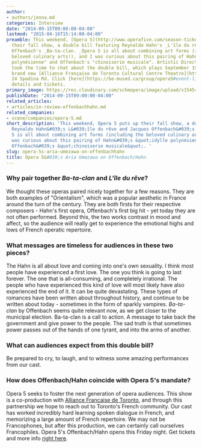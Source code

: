 ```yaml
---
author:
- authors/jenna.md
categories: Interview
date: "2014-09-15T09:00:00-04:00"
lastmod: "2015-04-16T15:14:00-04:00"
preamble: This weekend, [Opera 5](http://www.operafive.com/season-tickets/) puts up
  their fall show, a double bill featuring Reynaldo Hahn's _L'île du rêve_ and Jacques
  Offenbach's _Ba-ta-clan. _Opera 5 is all about combining art forms (including the
  beloved culinary arts!), and I was curious about this pairing of Hahn's "idylle
  polynésienne" and Offenbach's "chinoiserie musicale". Artistic Director Aria Umezawa
  took the time to chat about the double bill, which plays September 19-21st at the
  brand new [Alliance Française de Toronto Cultural Centre Theatre](http://www.alliance-francaise.ca/en/cultural-center/concerts/cat.listevents/2014/09/14/-),
  24 Spadina Rd. Click [here](https://be-mused.ca/group/opera5#event-list#tab) for
  details and tickets.
primary_image: https://res.cloudinary.com/schmopera/image/upload/v1545409169/media/webhook-uploads/1429211485350/Aria_Umezawa_header.jpg%3Fitok%3DvgPMJxww
publishDate: "2014-09-15T09:00:00-04:00"
related_articles:
- articles/in-review-offenbachhahn.md
related_companies:
- scene/companies/opera-5.md
short_description: 'This weekend, Opera 5 puts up their fall show, a double bill featuring
  Reynaldo Hahn&#039;s L&#039;île du rêve and Jacques Offenbach&#039;s Ba-ta-clan.  Opera
  5 is all about combining art forms (including the beloved culinary arts!), and I
  was curious about this pairing of Hahn&#039;s &quot;idylle polynésienne&quot; and
  Offenbach&#039;s &quot;chinoiserie musicale&quot;. '
slug: opera-5s-aria-umezawa-on-offenbachhahn
title: Opera 5&#039;s Aria Umezawa on Offenbach/Hahn
---
```


### Why pair together _Ba-ta-clan_ and _L'île du rêve_?

We thought these operas paired nicely together for a few reasons. They are both examples of "Orientalism", which was a popular aesthetic in France around the turn of the century. They are both firsts for their respective composers - Hahn's first opera, Offenbach's first big hit - yet today they are not often performed. Beyond this, the two works contrast in mood and affect, so the audience will really get to experience the emotional highs and lows of French operatic repertoire.

### What messages are timeless for audiences in these two pieces?

The Hahn is all about love and coming into one's own sexuality. I think most people have experienced a first love. The one you think is going to last forever. The one that is all-consuming, and completely irrational. The people who have experienced this kind of love will most likely have also experienced the end of it. It can be quite devastating. These types of romances have been written about throughout history, and continue to be written about today - sometimes in the form of sparkly vampires.
_Ba-ta-clan_ by Offenbach seems quite relevant now, as we get closer to the municipal election. Ba-ta-clan is a call to action. A message to take back the government and give power to the people. The sad truth is that sometimes power passes out of the hands of one tyrant, and into the arms of another.

### What can audiences expect from this double bill?

Be prepared to cry, to laugh, and to witness some amazing performances from our cast. 

### How does Offenbach/Hahn coincide with Opera 5's mandate?

Opera 5 seeks to foster the next generation of opera audiences. This show is a co-production with [Alliance Francaise de Toronto](http://www.alliance-francaise.ca/en), and through this partnership we hope to reach out to Toronto's French community. Our cast has worked incredibly hard learning spoken dialogue in French, and memorizing a large amount of French repertoire. We may not be Francophones, but after this production, we can certainly call ourselves Francophiles. Opera 5's Offenbach/Hahn opens this Friday night. Get tickets and more info [right here](https://be-mused.ca/group/opera5#event-list#tab).
